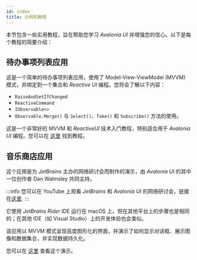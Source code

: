 ```yaml
---
id: index
title: 示例和教程
---
```


本节包含一些实用教程，旨在帮助您学习 _Avalonia UI_ 并增强您的信心。以下是每个教程的简要介绍：

## 待办事项列表应用

这是一个简单的待办事项列表应用，使用了 Model-View-ViewModel (MVVM) 模式，并绑定到一个集合和 _Reactive UI_ 编程。您将会了解以下内容：

* `RaiseAndSetIfChanged`
* `ReactiveCommand`
* `IObservable<>`
* `Observable.Merge()` 与 `Select()`、`Take()` 和 `Subscribe()` 方法的使用。

这是一个非常好的 MVVM 和 _ReactiveUI_ 技术入门教程，特别适合用于 _Avalonia UI_ 编程。您可以在 [这里](todo-list-app/) 找到教程。

## 音乐商店应用

这个应用是为 _JetBrains_ 主办的网络研讨会而制作的演示，由 _Avalonia UI_ 的其中一位创作者 Dan Walmsley 共同主持。

:::info
您可以在 YouTube 上观看 _JetBrains_ 和 _Avalonia UI_ 的网络研讨会，链接在[这里](https://www.youtube.com/watch?v=kZCIporjJ70).
:::

它使用 _JetBrains Rider_ IDE 运行在 macOS 上，但在其他平台上的步骤也是相同的；在其他 IDE（如 Visual Studio）上的开发体验也会类似。

该应用以 MVVM 模式呈现高度图形化的界面，并演示了如何显示对话框、展示图像和数据集合，并实现数据持久化。

您可以在 [这里](music-store-app/) 查看这个演示。
